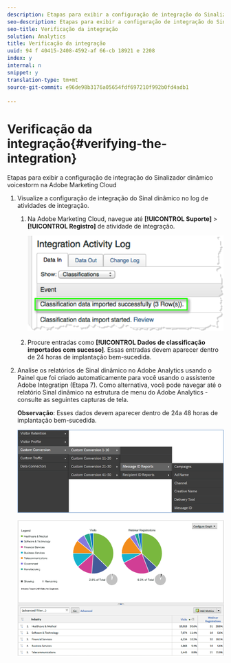 ```yaml
---
description: Etapas para exibir a configuração de integração do Sinalizador dinâmico voicestorm na Adobe Marketing Cloud
seo-description: Etapas para exibir a configuração de integração do Sinalizador dinâmico voicestorm na Adobe Marketing Cloud
seo-title: Verificação da integração
solution: Analytics
title: Verificação da integração
uuid: 94 f 40415-2408-4592-af 66-cb 18921 e 2208
index: y
internal: n
snippet: y
translation-type: tm+mt
source-git-commit: e96de98b3176a05654fdf697210f992b0fd4adb1

---
```



# Verificação da integração{#verifying-the-integration}

Etapas para exibir a configuração de integração do Sinalizador dinâmico voicestorm na Adobe Marketing Cloud

1. Visualize a configuração de integração do Sinal dinâmico no log de atividades de integração.
   1. Na Adobe Marketing Cloud, navegue até **[!UICONTROL Suporte]** &gt; **[!UICONTROL Registro]** de atividade de integração.

      ![](assets/integration_activity_log.png)

   1. Procure entradas como **[!UICONTROL Dados de classificação importados com sucesso]**. Essas entradas devem aparecer dentro de 24 horas de implantação bem-sucedida.
1. Analise os relatórios de Sinal dinâmico no Adobe Analytics usando o Painel que foi criado automaticamente para você usando o assistente Adobe Integratipn (Etapa 7). Como alternativa, você pode navegar até o relatório Sinal dinâmico na estrutura de menu do Adobe Analytics - consulte as seguintes capturas de tela.

   **Observação**: Esses dados devem aparecer dentro de 24a 48 horas de implantação bem-sucedida.

   ![](assets/reporting.png)

   ![](assets/reporting2.png)

